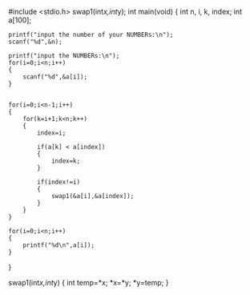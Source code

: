 #include <stdio.h>
swap1(int*x,int*y);
int main(void)
{
	int n, i, k, index;
	int a[100];
	
	printf("input the number of your NUMBERs:\n");
	scanf("%d",&n);
	
	printf("input the NUMBERs:\n");
	for(i=0;i<n;i++)
	{
		scanf("%d",&a[i]);
	}
	
	
	for(i=0;i<n-1;i++)
	{
		for(k=i+1;k<n;k++)
		{
			index=i;
			
			if(a[k] < a[index])
			{
				index=k;
			}
			
			if(index!=i)
			{
				swap1(&a[i],&a[index]);
			}
		}
	}
	
	for(i=0;i<n;i++)
	{
		printf("%d\n",a[i]);
	}
}

swap1(int*x,int*y)
{
	int temp=*x;
	*x=*y;
	*y=temp;
}


